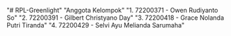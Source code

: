 "# RPL-Greenlight" 
"Anggota Kelompok"
"1. 72200371 - Owen Rudiyanto So"
"2. 72200391 - Gilbert Christyano Day"
"3. 72200418 - Grace Nolanda Putri Tiranda"
"4. 72200429 - Selvi Ayu Melianda Sarumaha"
